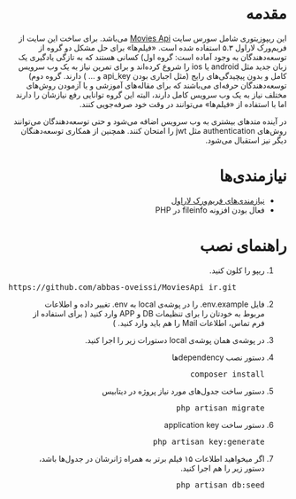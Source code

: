 <div dir="rtl">

# مقدمه

این ریپوزیتوری شامل سورس سایت [Movies Api](http://moviesapi.ir/) می‌باشد. برای ساخت این سایت از فریم‌ورک لاراول ۵.۳ استفاده شده است. «فیلم‌ها‌» برای حل مشکل دو گروه از توسعه‌دهندگان به وجود آماده است: گروه اول) کسانی هستند که به تازگی یادگیری یک زبان جدید مثل android یا ios را شروع کرده‌اند و برای تمرین نیاز به یک وب سرویس کامل و بدون پیچیدگی‌های رایج (مثل اجباری بودن api_key و … ) دارند. گروه دوم) توسعه‌دهندگان حرفه‌ای می‌باشند که برای مقاله‌های آموزشی و یا آزمودن روش‌های مختلف نیاز به یک وب سرویس کامل دارند، البته این گروه توانایی رفع نیازشان را دارند اما با استفاده از «فیلم‌ها» می‌توانند در وقت خود صرفه‌جویی کنند.

در آینده‌‌ متدهای بیشتری به وب سرویس اضافه می‌شود و حتی توسعه‌دهندگان می‌توانند روش‌های authentication مثل jwt را امتحان کنند. همچنین از همکاری توسعه‌دهنگان دیگر نیز استقبال می‌شود.

# نیازمندی‌ها

+ [نیازمندی‌های فریم‌ورک لاراول](https://laravel.com/docs/5.4#server-requirements)
+ فعال بودن افزونه fileinfo در PHP

# راهنمای نصب

1. ریپو را کلون کنید.

<pre dir="ltr">https://github.com/abbas-oveissi/MoviesApi_ir.git</pre>

2. فایل env.example. را در پوشه‌ی local به env. تغییر داده و اطلاعات مربوط به خودتان را برای تنظیمات DB و APP وارد کنید ( برای استفاده از فرم تماس، اطلاعات Mail را هم باید وارد کنید. )

3. در پوشه‌ی همان پوشه‌ی local دستورات زیر را اجرا کنید.
4. دستور نصب dependencyها

	<pre dir="ltr">composer install</pre>
5.  دستور ساخت جدول‌های مورد نیاز پروژه در دیتابیس
	<pre dir="ltr">php artisan migrate</pre>
6. دستور ساخت application key
	<pre dir="ltr">php artisan key:generate</pre>

7. اگر میخواهید اطلاعات ۱۵ فیلم برتر به همراه ژانرشان در جدول‌ها باشد، دستور زیر را هم اجرا کنید.

	<pre dir="ltr">php artisan db:seed</pre>
